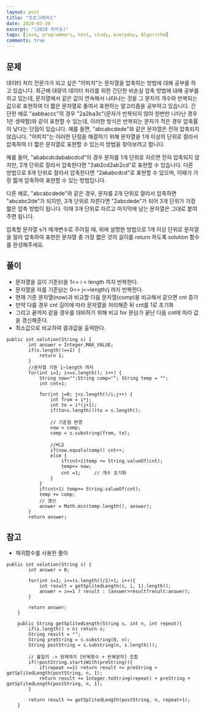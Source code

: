 ```yaml
---
layout: post
title: "프로그래머스"
date: 2020-03-30
excerpt: "(2020 카카오)"
tags: [java, programmers, test, study, everyday, Algorithm]
comments: true
---
```



## 문제


데이터 처리 전문가가 되고 싶은 "어피치"는 문자열을 압축하는 방법에 대해 공부를 하고 있습니다. 최근에 대량의 데이터 처리를 위한 간단한 비손실 압축 방법에 대해 공부를 하고 있는데, 문자열에서 같은 값이 연속해서 나타나는 것을 그 문자의 개수와 반복되는 값으로 표현하여 더 짧은 문자열로 줄여서 표현하는 알고리즘을 공부하고 있습니다.
간단한 예로 "aabbaccc"의 경우 "2a2ba3c"(문자가 반복되지 않아 한번만 나타난 경우 1은 생략함)와 같이 표현할 수 있는데, 이러한 방식은 반복되는 문자가 적은 경우 압축률이 낮다는 단점이 있습니다. 예를 들면, "abcabcdede"와 같은 문자열은 전혀 압축되지 않습니다. "어피치"는 이러한 단점을 해결하기 위해 문자열을 1개 이상의 단위로 잘라서 압축하여 더 짧은 문자열로 표현할 수 있는지 방법을 찾아보려고 합니다.

예를 들어, "ababcdcdababcdcd"의 경우 문자를 1개 단위로 자르면 전혀 압축되지 않지만, 2개 단위로 잘라서 압축한다면 "2ab2cd2ab2cd"로 표현할 수 있습니다. 다른 방법으로 8개 단위로 잘라서 압축한다면 "2ababcdcd"로 표현할 수 있으며, 이때가 가장 짧게 압축하여 표현할 수 있는 방법입니다.

다른 예로, "abcabcdede"와 같은 경우, 문자를 2개 단위로 잘라서 압축하면 "abcabc2de"가 되지만, 3개 단위로 자른다면 "2abcdede"가 되어 3개 단위가 가장 짧은 압축 방법이 됩니다. 이때 3개 단위로 자르고 마지막에 남는 문자열은 그대로 붙여주면 됩니다.

압축할 문자열 s가 매개변수로 주어질 때, 위에 설명한 방법으로 1개 이상 단위로 문자열을 잘라 압축하여 표현한 문자열 중 가장 짧은 것의 길이를 return 하도록 solution 함수를 완성해주세요.


## 풀이
* 문자열을 길이 기준(i)을 1<= i < length 까지 반복한다.
* 문자열을 자를 기준(j)는 0<= j<=length/j 까지 반복한다.
* 현재 기준 문자열(now)과 비교할 다음 문자열(comp)을 비교해서 같으면 cnt 증가
* 만약 다를 경우 cnt 길이에 따라 문자열을 처리해준 뒤 cnt를 1로 초기화
* 그리고 끝까지 같을 경우를 대비하기 위해 비교 for 문(j)가 끝난 다음 cnt에 따라 값을 갱신해준다.
* 최소값으로 비교하여 결과값을 출력한다.


```
public int solution(String s) {
        int answer = Integer.MAX_VALUE;
        if(s.length()==1) {
        	return 1;
        }
        //문자열 기준 1~length 까지
        for(int i=1; i<=s.length(); i++) {
        	String now="";String comp=""; String temp = "";
        	int cnt=1;
        	
        	for(int j=0; j<s.length()/i;j++) {
        		int from = i*j;
        		int to = i*(j+1);
        		if(to>s.length())to = s.length();
        		
        		// 기준점 변경
        		now = comp;
        		comp = s.substring(from, to);
        		
        		//비교
        		if(now.equals(comp)) cnt++;
        		else {
        			if(cnt>1)temp += String.valueOf(cnt);
        			temp+= now;
        			cnt =1;		// 개수 초기화
        		}
        	}
        	if(cnt>1) temp+= String.valueOf(cnt);
        	temp += comp;
        	// 갱신
        	answer = Math.min(temp.length(), answer);
        }
        return answer;
```


## 참고
* 재귀함수를 사용한 풀이


```
public int solution(String s) {
        int answer = 0;

        for(int i=1; i<=(s.length()/2)+1; i++){
            int result = getSplitedLength(s, i, 1).length();
            answer = i==1 ? result : (answer>result?result:answer);
        }

        return answer;
    }

    public String getSplitedLength(String s, int n, int repeat){
        if(s.length() < n) return s;
        String result = "";
        String preString = s.substring(0, n);
        String postString = s.substring(n, s.length());

        // 불일치 -> 현재까지 [반복횟수 + 반복문자] 조합
        if(!postString.startsWith(preString)){
            if(repeat ==1) return result += preString + getSplitedLength(postString, n, 1);
            return result += Integer.toString(repeat) + preString + getSplitedLength(postString, n, 1);
        }

        return result += getSplitedLength(postString, n, repeat+1);
    }
```


